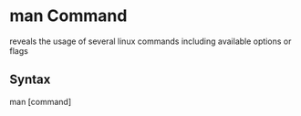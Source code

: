 # man Command
reveals the usage of several linux commands including available options or flags

## Syntax
man [command]
